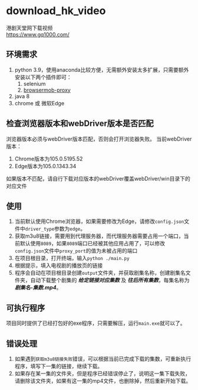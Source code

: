 # download_hk_video
港剧天堂网下载视频 \
https://www.gq1000.com/ 
## 环境需求
1. python 3.9，使用anaconda比较方便，无需额外安装太多扩展，只需要额外安装以下两个插件即可：
   1. selenium
   2. [browsermob-proxy](https://github.com/lightbody/browsermob-proxy/)
2. java 8
3. chrome 或 微软Edge
    
## 检查浏览器版本和webDriver版本是否匹配
浏览器版本必须与webDriver版本匹配，否则会打开浏览器失败。 当前webDriver版本：
1. Chrome版本为105.0.5195.52
2. Edge版本为105.0.1343.34

如果版本不匹配，请自行下载对应版本的webDriver覆盖webDriver/win目录下的对应文件


## 使用
1. 当前默认使用Chrome浏览器，如果需要修改为Edge，请修改`config.json`文件中`driver_type`参数为`edge`。
2. 获取m3u8链接，需要用到代理服务器，而代理服务器需要占用一个端口，当前默认使用`8089`，如果`8089`端口已经被其他应用占用了，可以修改`config.json`文件中`proxy_port`的值为未被占用的端口
3. 在项目根目录，打开终端，输入`python ./main.py`
4. 根据提示，填入电视剧的播放页的链接
5. 程序会自动在项目根目录创建`output`文件夹，并获取剧集名称，创建剧集名文件夹，自动下载整个剧集的 ***给定链接对应集数*** 及 ***往后所有集数***，每集名称为 ***剧集名-集数.mp4***。

## 可执行程序
项目同时提供了已经打包好的exe程序，只需要解压，运行`main.exe`就可以了。

## 错误处理
1. 如果遇到`获取m3u8链接失败`错误，可以根据当前已完成下载的集数，可重新执行程序，填写下一集的链接，继续下载。
2. 如果存在某一集的文件夹，但是程序已经错误停止了，说明这一集下载失败，请删除该文件夹，如果有这一集的mp4文件，也删除掉，然后重新开始下载。